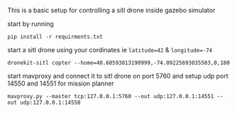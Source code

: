 This is a basic setup for controlling a sitl drone inside gazebo simulator

start by running 
 
`pip install -r requirments.txt`

start a sitl drone using your cordinates ie `latitude=42` & `longitude=-74`

`dronekit-sitl copter --home=40.68593813190999,-74.09225693035503,0,180`

start mavproxy and connect it to sitl drone on port 5760 and setup udp port 14550 and 14551 for mission planner

`mavproxy.py --master tcp:127.0.0.1:5760 --out udp:127.0.0.1:14551 --out udp:127.0.0.1:14550`

